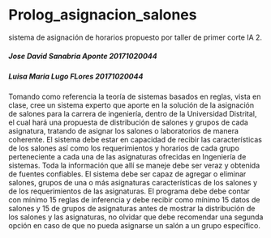 # Prolog_asignacion_salones
sistema de asignación de horarios propuesto por taller de primer corte IA 2.
<h5> Jose David Sanabria Aponte 20171020044</h5>
<h5> Luisa Maria Lugo FLores 20171020044</h5>

Tomando como referencia la teoría de sistemas basados en reglas, vista en clase, cree un sistema experto  que aporte en la solución de la asignación de salones  para la carrera de ingeniería, dentro de la Universidad Distrital, el cual hará una propuesta de distribución de salones y grupos de cada asignatura, tratando de asignar los salones o laboratorios de manera coherente. El sistema debe estar en capacidad de  recibir las características de los salones así como los requerimientos y horarios de cada grupo perteneciente a cada una de las asignaturas ofrecidas en Ingeniería de sistemas. Toda la información que allí se maneje debe ser veraz y obtenida de fuentes confiables. El sistema debe ser capaz de agregar o eliminar salones, grupos de una o más asignaturas características de los salones y de los requerimientos de las asignaturas. 
El programa debe debe contar con mínimo 15 reglas de inferencia y debe recibir como mínimo 15 datos de salones y 15 de grupos de asignaturas antes de mostrar la distribución de los salones y las asignaturas,  no olvidar que debe recomendar una segunda opción en caso de que no pueda asignarse un salón a un grupo específico.
